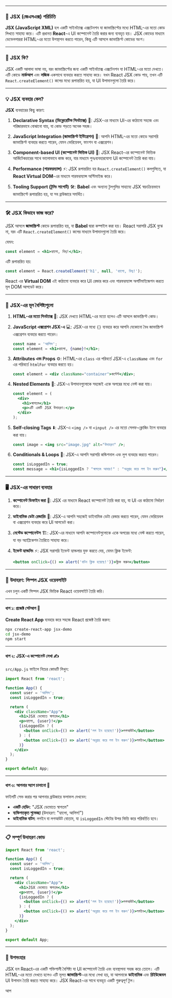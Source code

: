 
---

### 🚀 **JSX (জেএসএক্স) পরিচিতি**

**JSX (JavaScript XML)** হল একটি সাইনট্যাক্স এক্সটেনশন যা জাভাস্ক্রিপ্টের মধ্যে HTML-এর মতো কোড লিখতে সাহায্য করে। এটি প্রধানত **React**-এ UI কম্পোনেন্ট তৈরি করার জন্য ব্যবহৃত হয়। JSX কোডের মাধ্যমে ডেভেলপাররা HTML-এর মতো উপস্থাপন করতে পারেন, কিন্তু এটি আসলে জাভাস্ক্রিপ্ট কোডের অংশ।

---

### 🤔 **JSX কি?**

JSX একটি আলাদা ভাষা নয়, বরং জাভাস্ক্রিপ্টের জন্য একটি সাইনট্যাক্স এক্সটেনশন যা HTML-এর মতো দেখতে। এটি কোডে **মার্কআপ** এবং **লজিক** একসাথে ব্যবহার করতে সাহায্য করে। যখন React JSX কোড পায়, তখন এটি `React.createElement()` কলের মধ্যে রূপান্তরিত হয়, যা UI উপাদানগুলো তৈরি করে।

---

### 💡 **JSX ব্যবহার কেন?**

**JSX** ব্যবহারের কিছু কারণ:

1. **Declarative Syntax (ডিক্লেরেটিভ সিনট্যাক্স)** 📝: JSX-এর মাধ্যমে UI-এর কাঠামো সহজে এবং পরিষ্কারভাবে বোঝানো যায়, যা কোড পড়তে অনেক সহজ।
   
2. **JavaScript Integration (জাভাস্ক্রিপ্ট ইন্টিগ্রেশন)** 🔗: আপনি HTML-এর মতো কোডে সরাসরি জাভাস্ক্রিপ্ট ব্যবহার করতে পারেন, যেমন ভেরিয়েবল, ফাংশন বা এক্সপ্রেশন।

3. **Component-based UI (কম্পোনেন্ট ভিত্তিক UI)** 🧩: JSX React-এর কম্পোনেন্ট ভিত্তিক আর্কিটেকচারের সাথে ভালোভাবে কাজ করে, যার মাধ্যমে পুনঃব্যবহারযোগ্য UI কম্পোনেন্ট তৈরি করা যায়।

4. **Performance (পারফরম্যান্স)** ⚡: JSX রূপান্তরিত হয় `React.createElement()` কলগুলিতে, যা **React Virtual DOM**-এর মাধ্যমে পারফরম্যান্স অপ্টিমাইজ করে।

5. **Tooling Support (টুলিং সাপোর্ট)** 🛠️: **Babel** এবং অন্যান্য টুলগুলির সাহায্যে JSX স্বয়ংক্রিয়ভাবে জাভাস্ক্রিপ্টে রূপান্তরিত হয়, যা সব ব্রাউজারে সমর্থিত।

---

### 🛠️ **JSX কিভাবে কাজ করে?**

JSX আসলে **জাভাস্ক্রিপ্ট** কোডে রূপান্তরিত হয়, যা **Babel** দ্বারা কম্পাইল করা হয়। React সরাসরি JSX বুঝে না, বরং এটি `React.createElement()` কলের মাধ্যমে উপাদানগুলো তৈরি করে।

যেমন:
```jsx
const element = <h1>হ্যালো, বিশ্ব!</h1>;
```

এটি রূপান্তরিত হয়:
```javascript
const element = React.createElement('h1', null, 'হ্যালো, বিশ্ব!');
```

React এর **Virtual DOM** এই কাঠামো ব্যবহার করে UI রেন্ডার করে এবং পারফরম্যান্স অপটিমাইজেশন করতে মূল DOM আপডেট করে।

---

### 🔑 **JSX-এর মূল বৈশিষ্ট্যগুলো**

1. **HTML-এর মতো সিনট্যাক্স** 📄: JSX দেখতে HTML-এর মতো হলেও এটি আসলে জাভাস্ক্রিপ্ট কোড।

2. **JavaScript এক্সপ্রেশন JSX-এ** 💻: JSX-এর মধ্যে `{}` ব্যবহার করে আপনি যেকোনো বৈধ জাভাস্ক্রিপ্ট এক্সপ্রেশন ব্যবহার করতে পারেন।
   ```jsx
   const name = 'আলিস';
   const element = <h1>হ্যালো, {name}!</h1>;
   ```

3. **Attributes এবং Props** ⚙️: HTML-এর `class` এর পরিবর্তে JSX-এ `className` এবং `for` এর পরিবর্তে `htmlFor` ব্যবহার করতে হয়।
   ```jsx
   const element = <div className="container">কন্টেন্ট</div>;
   ```

4. **Nested Elements** 🔄: JSX-এ উপাদানগুলোকে সহজেই একে অপরের মধ্যে নেস্ট করা যায়।
   ```jsx
   const element = (
     <div>
       <h1>স্বাগতম</h1>
       <p>এটি একটি JSX উদাহরণ।</p>
     </div>
   );
   ```

5. **Self-closing Tags** ⬇️: JSX-এ `<img />` বা `<input />` এর মতো সেলফ-ক্লোজিং ট্যাগ ব্যবহার করা যায়।
   ```jsx
   const image = <img src="image.jpg" alt="উদাহরণ" />;
   ```

6. **Conditionals & Loops** 🔄: JSX-এ আপনি সরাসরি কন্ডিশনাল এবং লুপ ব্যবহার করতে পারেন।
   ```jsx
   const isLoggedIn = true;
   const message = <h1>{isLoggedIn ? "স্বাগতম আবার!" : "অনুগ্রহ করে লগ ইন করুন"}</h1>;
   ```

---

### 🖥️ **JSX-এর সাধারণ ব্যবহার**

1. **কম্পোনেন্ট ডিফাইন করা** 🧩: JSX এর মাধ্যমে React কম্পোনেন্ট তৈরি করা হয়, যা UI এর কাঠামো নির্ধারণ করে।

2. **ডাইনামিক ডেটা রেন্ডারিং** 🔢: JSX-এ আপনি সহজেই ডাইনামিক ডেটা রেন্ডার করতে পারেন, যেমন ভেরিয়েবল বা এক্সপ্রেশন ব্যবহার করে UI আপডেট করা।

3. **নেস্টেড কম্পোনেন্টস** 🏗️: JSX-এর মাধ্যমে আপনি কম্পোনেন্টগুলোকে একে অপরের মধ্যে নেস্ট করতে পারেন, যা বড় অ্যাপ্লিকেশন তৈরিতে সাহায্য করে।

4. **ইভেন্ট হ্যান্ডলিং** ⚡: JSX সরাসরি ইভেন্ট হ্যান্ডলার যুক্ত করতে দেয়, যেমন ক্লিক ইভেন্ট:
   ```jsx
   <button onClick={() => alert('বাটন ক্লিক হয়েছে!')}>ক্লিক করুন</button>
   ```

---

### 🎨 **উদাহরণ: সিম্পল JSX ওয়েবসাইট**

এখন চলুন একটি সিম্পল JSX ভিত্তিক React ওয়েবসাইট তৈরি করি।

---

#### ধাপ ১: **প্রজেক্ট সেটআপ** 🚀

**Create React App** ব্যবহার করে সহজে React প্রজেক্ট তৈরি করুন:

```bash
npx create-react-app jsx-demo
cd jsx-demo
npm start
```

---

#### ধাপ ২: **JSX-এ কম্পোনেন্ট লেখা** ✍️

`src/App.js` ফাইলে নিচের কোডটি লিখুন:

```jsx
import React from 'react';

function App() {
  const user = 'আলিস';
  const isLoggedIn = true;

  return (
    <div className="App">
      <h1>JSX ডেমোতে স্বাগতম</h1>
      <p>হ্যালো, {user}!</p>
      {isLoggedIn ? (
        <button onClick={() => alert('লগ ইন হয়েছে!')}>লগআউট</button>
      ) : (
        <button onClick={() => alert('অনুগ্রহ করে লগ ইন করুন')}>লগইন</button>
      )}
    </div>
  );
}

export default App;
```

---

#### ধাপ ৩: **আপনার অ্যাপ চালানো** 🎉

ফাইলটি সেভ করার পর আপনার ব্রাউজারে ফলাফল দেখবেন:

- **একটি হেডিং**: "JSX ডেমোতে স্বাগতম"
- **ব্যক্তিগতকৃত শুভেচ্ছা** (উদাহরণ: "হ্যালো, আলিস!")
- **ডাইনামিক বাটন**: লগইন বা লগআউট বোতাম, যা `isLoggedIn` স্টেটের উপর ভিত্তি করে পরিবর্তিত হবে।

---

### 📋 **সম্পূর্ণ উদাহরণ কোড**

```jsx
import React from 'react';

function App() {
  const user = 'আলিস';
  const isLoggedIn = true;

  return (
    <div className="App">
      <h1>JSX ডেমোতে স্বাগতম</h1>
      <p>হ্যালো, {user}!</p>
      {isLoggedIn ? (
        <button onClick={() => alert('লগ ইন হয়েছে!')}>লগআউট</button>
      ) : (
        <button onClick={() => alert('অনুগ্রহ করে লগ ইন করুন')}>লগইন</button>
      )}
    </div>
  );
}

export default App;
```

---

### 📌 **উপসংহার**

JSX হল React-এর একটি শক্তিশালী বৈশিষ্ট্য যা UI কম্পোনেন্ট তৈরি এবং ব্যবস্থাপনা সহজ করে তোলে। এটি HTML-এর মতো দেখতে হলেও এটি মূলত **জাভাস্ক্রিপ্ট**-এর মধ্যে লেখা হয়, যা আপনাকে **ডাইনামিক** এবং **রিইউজেবল** UI উপাদান তৈরি করতে সাহায্য করে। JSX React-এর সাথে ব্যবহৃত একটি গুরুত্বপূর্ণ টুল।

আপ
